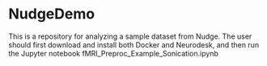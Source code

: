 # NudgeDemo

This is a repository for analyzing a sample dataset from Nudge. The user should first download and install both Docker and Neurodesk, and then run the Jupyter notebook fMRI_Preproc_Example_Sonication.ipynb
